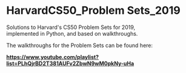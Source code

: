 # HarvardCS50_Problem Sets_2019
Solutions to Harvard's CS50 Problem Sets for 2019,<br>
implemented in Python, and based on walkthroughs.<br>

The walkthroughs for the Problem Sets can be found here:<br>

<b><https://www.youtube.com/playlist?list=PLhQjrBD2T381AUFv2ZbwN9wM0pkNy-uHa><b>
